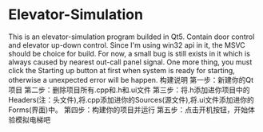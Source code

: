 # Elevator-Simulation
This is an elevator-simulation program builded in Qt5. Contain door control and elevator up-down control. Since I'm using win32 api in it, the MSVC should be choice for build. For now, a small bug is still exists in it which is always caused by nearest out-call panel signal. One more thing, you must click the Starting up button at first when system is ready for starting, otherwise a unexpected error will be happen.
构建说明
第一步：新建你的Qt项目
第二步：删除项目所有.cpp和.h和.ui文件
第三步：将.h添加进你项目中的Headers(注：头文件),将.cpp添加进你的Sources(源文件),将.ui文件添加进你的Forms(界面)中。
第四步：构建你的项目并运行
第五步：点击开机按钮，开始体验模拟电梯吧
